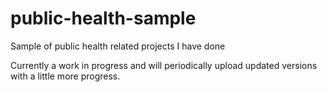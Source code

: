 # public-health-sample
Sample of public health related projects I have done

Currently a work in progress and will periodically upload updated versions with a little more progress. 
